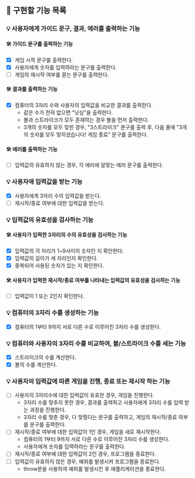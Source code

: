## 🚀 구현할 기능 목록

### 💡 사용자에게 가이드 문구, 결과, 에러를 출력하는 기능

#### 🛠 가이드 문구를 출력하는 기능

- [x] 게임 시작 문구를 출력한다.
- [x] 사용자에게 숫자를 입력하라는 문구를 출력한다.
- [ ] 게임의 재시작 여부를 묻는 문구를 출력한다.

#### 🛠 결과를 출력하는 기능

- [x] 컴퓨터의 3자리 수와 사용자의 입력값을 비교한 결과를 출력한다.
  - 같은 수가 전혀 없으면 "낫싱"을 출력한다.
  - 볼과 스트라이크가 모두 존재하는 경우 볼을 먼저 출력한다.
  - 3개의 숫자를 모두 맞힌 경우, "3스트라이크" 문구를 출력 후, 다음 줄에 "3개의 숫자를 모두 맞히셨습니다! 게임 종료" 문구를 출력한다.

#### 🛠 에러를 출력하는 기능

- [ ] 입력값의 유효하지 않는 경우, 각 에러에 알맞는 에러 문구를 출력한다.

### 💡 사용자애 입력값을 받는 기능

- [x] 사용자에게 3자리 수의 입력값을 받는다.
- [ ] 재시작/종료 여부에 대한 입력값을 받는다.

### 💡 입력값의 유효성을 검사하는 기능

#### 🛠 사용자가 입력한 3자리의 수의 유효성을 검사하는 기능

- [x] 입력값의 각 자리가 1~9사이의 숫자인 지 확인한다.
- [x] 입력값의 길이가 세 자리인지 확인한다.
- [x] 중복되어 사용된 숫자가 있는 지 확인한다.

#### 🛠 사용자가 입력한 재시작/종료 여부를 나타내는 입력값의 유효성을 검사하는 기능

- [ ] 입력값이 1 또는 2인지 확인한다.

### 💡 컴퓨터의 3자리 수를 생성하는 기능

- [x] 컴퓨터의 1부터 9까지 서로 다른 수로 이루어진 3자리 수를 생성한다.

### 💡 컴퓨터와 사용자의 3자리 수를 비교하여, 볼/스트라이크 수를 세는 기능

- [x] 스트라이크의 수를 계산한다.
- [x] 볼의 수를 계산한다.

### 💡 사용자의 입력값에 따른 게임을 진행, 종료 또는 재시작 하는 기능

- [ ] 사용자의 3자리수에 대한 입력값이 유효한 경우, 게임을 진행한다.
  - 3자리 수를 맞추지 못한 경우, 결과를 출력하고 사용자애게 3자리 수를 입력 받는 과정을 진행한다.
  - 3자리 수를 맞춘 경우, 다 맞췄다는 문구를 출력하고, 게임의 재시작/종료 여부를 문구를 출력한다.
- [ ] 재시작/종료 여부에 대한 입력값이 1인 경우, 게임을 새로 재시작한다.
  - 컴퓨터의 1부터 9까지 서로 다른 수로 이루어진 3자리 수를 생성한다.
  - 사용자에게 숫자를 입력하라는 문구를 출력한다.
- [ ] 재시작/종료 여부에 대한 입력값이 2인 경우, 프로그램을 종료한다.
- [ ] 입력값이 유효하지 않은 경우, 예외를 발생시켜 프로그램을 종료한다.
  - throw문을 사용하여 예외를 발생시킨 후 애플리케이션을 종료한다.
